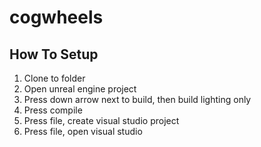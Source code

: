 # cogwheels
## How To Setup
1. Clone to folder
2. Open unreal engine project
3. Press down arrow next to build, then build lighting only
4. Press compile
5. Press file, create visual studio project
6. Press file, open visual studio
